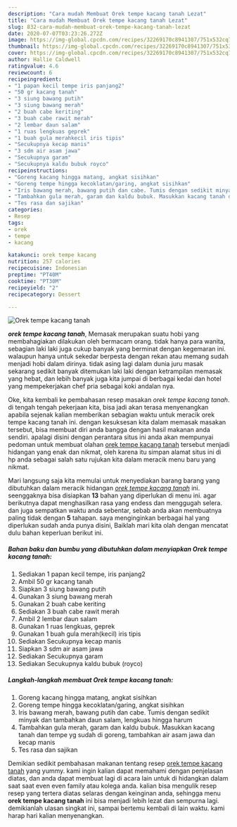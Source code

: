 ```yaml
---
description: "Cara mudah Membuat Orek tempe kacang tanah Lezat"
title: "Cara mudah Membuat Orek tempe kacang tanah Lezat"
slug: 832-cara-mudah-membuat-orek-tempe-kacang-tanah-lezat
date: 2020-07-07T03:23:26.272Z
image: https://img-global.cpcdn.com/recipes/32269170c8941307/751x532cq70/orek-tempe-kacang-tanah-foto-resep-utama.jpg
thumbnail: https://img-global.cpcdn.com/recipes/32269170c8941307/751x532cq70/orek-tempe-kacang-tanah-foto-resep-utama.jpg
cover: https://img-global.cpcdn.com/recipes/32269170c8941307/751x532cq70/orek-tempe-kacang-tanah-foto-resep-utama.jpg
author: Hallie Caldwell
ratingvalue: 4.6
reviewcount: 6
recipeingredient:
- "1 papan kecil tempe iris panjang2"
- "50 gr kacang tanah"
- "3 siung bawang putih"
- "3 siung bawang merah"
- "2 buah cabe keriting"
- "3 buah cabe rawit merah"
- "2 lembar daun salam"
- "1 ruas lengkuas geprek"
- "1 buah gula merahkecil iris tipis"
- "Secukupnya kecap manis"
- "3 sdm air asam jawa"
- "Secukupnya garam"
- "Secukupnya kaldu bubuk royco"
recipeinstructions:
- "Goreng kacang hingga matang, angkat sisihkan"
- "Goreng tempe hingga kecoklatan/garing, angkat sisihkan"
- "Iris bawang merah, bawang putih dan cabe. Tumis dengan sedikit minyak dan tambahkan daun salam, lengkuas hingga harum"
- "Tambahkan gula merah, garam dan kaldu bubuk. Masukkan kacang tanah dan tempe yg sudah di goreng, tambahkan air asam jawa dan kecap manis"
- "Tes rasa dan sajikan"
categories:
- Resep
tags:
- orek
- tempe
- kacang

katakunci: orek tempe kacang 
nutrition: 257 calories
recipecuisine: Indonesian
preptime: "PT40M"
cooktime: "PT30M"
recipeyield: "2"
recipecategory: Dessert

---
```



![Orek tempe kacang tanah](https://img-global.cpcdn.com/recipes/32269170c8941307/751x532cq70/orek-tempe-kacang-tanah-foto-resep-utama.jpg)

<b><i>orek tempe kacang tanah</i></b>, Memasak merupakan suatu hobi yang membahagiakan dilakukan oleh bermacam orang. tidak hanya para wanita, sebagian laki laki juga cukup banyak yang berminat dengan kegemaran ini. walaupun hanya untuk sekedar berpesta dengan rekan atau memang sudah menjadi hobi dalam dirinya. tidak asing lagi dalam dunia juru masak sekarang sedikit banyak ditemukan laki laki dengan ketrampilan memasak yang hebat, dan lebih banyak juga kita jumpai di berbagai kedai dan hotel yang mempekerjakan chef pria sebagai koki andalan nya.

Oke, kita kembali ke pembahasan resep masakan <i>orek tempe kacang tanah</i>. di tengah tengah pekerjaan kita, bisa jadi akan terasa menyenangkan apabila sejenak kalian memberikan sebagian waktu untuk meracik orek tempe kacang tanah ini. dengan kesuksesan kita dalam memasak masakan tersebut, bisa membuat diri anda bangga dengan hasil makanan anda sendiri. apalagi disini dengan perantara situs ini anda akan mempunyai pedoman untuk membuat olahan <u>orek tempe kacang tanah</u> tersebut menjadi hidangan yang enak dan nikmat, oleh karena itu simpan alamat situs ini di hp anda sebagai salah satu rujukan kita dalam meracik menu baru yang nikmat.




Mari langsung saja kita memulai untuk menyediakan barang barang yang dibutuhkan dalam meracik hidangan <u><i>orek tempe kacang tanah</i></u> ini. seenggaknya bisa disiapkan <b>13</b> bahan yang diperlukan di menu ini. agar berikutnya dapat menghasilkan rasa yang endess dan menggugah selera. dan juga sempatkan waktu anda sebentar, sebab anda akan membuatnya paling tidak dengan <b>5</b> tahapan. saya menginginkan berbagai hal yang diperlukan sudah anda punya disini, Baiklah mari kita olah dengan mencatat dulu bahan keperluan berikut ini.

<!--inarticleads1-->

##### Bahan baku dan bumbu yang dibutuhkan dalam menyiapkan Orek tempe kacang tanah:

1. Sediakan 1 papan kecil tempe, iris panjang2
1. Ambil 50 gr kacang tanah
1. Siapkan 3 siung bawang putih
1. Gunakan 3 siung bawang merah
1. Gunakan 2 buah cabe keriting
1. Sediakan 3 buah cabe rawit merah
1. Ambil 2 lembar daun salam
1. Gunakan 1 ruas lengkuas, geprek
1. Gunakan 1 buah gula merah(kecil) iris tipis
1. Sediakan Secukupnya kecap manis
1. Siapkan 3 sdm air asam jawa
1. Sediakan Secukupnya garam
1. Sediakan Secukupnya kaldu bubuk (royco)




<!--inarticleads2-->

##### Langkah-langkah membuat Orek tempe kacang tanah:

1. Goreng kacang hingga matang, angkat sisihkan
1. Goreng tempe hingga kecoklatan/garing, angkat sisihkan
1. Iris bawang merah, bawang putih dan cabe. Tumis dengan sedikit minyak dan tambahkan daun salam, lengkuas hingga harum
1. Tambahkan gula merah, garam dan kaldu bubuk. Masukkan kacang tanah dan tempe yg sudah di goreng, tambahkan air asam jawa dan kecap manis
1. Tes rasa dan sajikan




Demikian sedikit pembahasan makanan tentang resep <u>orek tempe kacang tanah</u> yang yummy. kami ingin kalian dapat memahami dengan penjelasan diatas, dan anda dapat membuat lagi di acara lain untuk di hidangkan dalam saat saat even even family atau kolega anda. kalian bisa mengulik resep resep yang tertera diatas selaras dengan keinginan anda, sehingga menu <b>orek tempe kacang tanah</b> ini bisa menjadi lebih lezat dan sempurna lagi. demikianlah ulasan singkat ini, sampai bertemu kembali di lain waktu. kami harap hari kalian menyenangkan.

